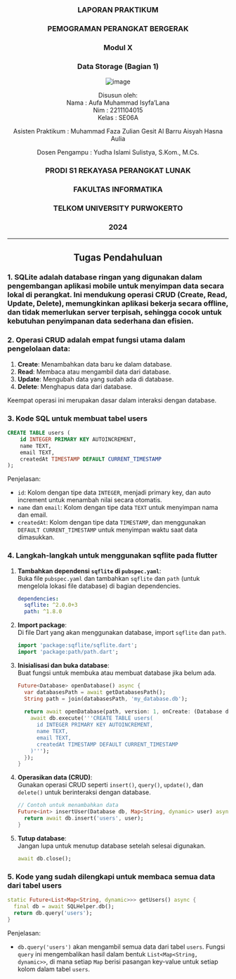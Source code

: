 <div align="center">

### LAPORAN PRAKTIKUM

### PEMOGRAMAN PERANGKAT BERGERAK

### Modul X
### Data Storage (Bagian 1)

![image](https://github.com/user-attachments/assets/2948daec-1e7a-4765-8f23-df638a387c87)

Disusun oleh:  
Nama : Aufa Muhammad Isyfa’Lana  
Nim : 2211104015  
Kelas : SE06A

Asisten Praktikum : 
Muhammad Faza Zulian Gesit Al Barru 
Aisyah Hasna Aulia 

Dosen Pengampu : 
Yudha Islami Sulistya, S.Kom., M.Cs. 

### PRODI S1 REKAYASA PERANGKAT LUNAK  
### FAKULTAS INFORMATIKA  
### TELKOM UNIVERSITY PURWOKERTO  
### 2024

</div>

---
<div align="center">

## Tugas Pendahuluan

</div>

### 1. SQLite adalah database ringan yang digunakan dalam pengembangan aplikasi mobile untuk menyimpan data secara lokal di perangkat. Ini mendukung operasi CRUD (Create, Read, Update, Delete), memungkinkan aplikasi bekerja secara offline, dan tidak memerlukan server terpisah, sehingga cocok untuk kebutuhan penyimpanan data sederhana dan efisien.

### 2. Operasi CRUD adalah empat fungsi utama dalam pengelolaan data:  

1. **Create**: Menambahkan data baru ke dalam database.  
2. **Read**: Membaca atau mengambil data dari database.  
3. **Update**: Mengubah data yang sudah ada di database.  
4. **Delete**: Menghapus data dari database.  

Keempat operasi ini merupakan dasar dalam interaksi dengan database.

### 3. Kode SQL untuk membuat tabel users
```sql
CREATE TABLE users (
    id INTEGER PRIMARY KEY AUTOINCREMENT,
    name TEXT,
    email TEXT,
    createdAt TIMESTAMP DEFAULT CURRENT_TIMESTAMP
);
```

Penjelasan:
- `id`: Kolom dengan tipe data `INTEGER`, menjadi primary key, dan auto increment untuk menambah nilai secara otomatis.
- `name` dan `email`: Kolom dengan tipe data `TEXT` untuk menyimpan nama dan email.
- `createdAt`: Kolom dengan tipe data `TIMESTAMP`, dan menggunakan `DEFAULT CURRENT_TIMESTAMP` untuk menyimpan waktu saat data dimasukkan.

### 4. Langkah-langkah untuk menggunakan sqflite pada flutter 

1. **Tambahkan dependensi `sqflite` di `pubspec.yaml`**:  
   Buka file `pubspec.yaml` dan tambahkan `sqflite` dan `path` (untuk mengelola lokasi file database) di bagian dependencies.

   ```yaml
   dependencies:
     sqflite: ^2.0.0+3
     path: ^1.8.0
   ```

2. **Import package**:  
   Di file Dart yang akan menggunakan database, import `sqflite` dan `path`.

   ```dart
   import 'package:sqflite/sqflite.dart';
   import 'package:path/path.dart';
   ```

3. **Inisialisasi dan buka database**:  
   Buat fungsi untuk membuka atau membuat database jika belum ada.

   ```dart
   Future<Database> openDatabase() async {
     var databasesPath = await getDatabasesPath();
     String path = join(databasesPath, 'my_database.db');
     
     return await openDatabase(path, version: 1, onCreate: (Database db, int version) async {
       await db.execute('''CREATE TABLE users(
         id INTEGER PRIMARY KEY AUTOINCREMENT,
         name TEXT,
         email TEXT,
         createdAt TIMESTAMP DEFAULT CURRENT_TIMESTAMP
       )''');
     });
   }
   ```

4. **Operasikan data (CRUD)**:  
   Gunakan operasi CRUD seperti `insert()`, `query()`, `update()`, dan `delete()` untuk berinteraksi dengan database.

   ```dart
   // Contoh untuk menambahkan data
   Future<int> insertUser(Database db, Map<String, dynamic> user) async {
     return await db.insert('users', user);
   }
   ```

5. **Tutup database**:  
   Jangan lupa untuk menutup database setelah selesai digunakan.

   ```dart
   await db.close();
   ```

### 5. Kode yang sudah dilengkapi untuk membaca semua data dari tabel users 

```dart
static Future<List<Map<String, dynamic>>> getUsers() async { 
  final db = await SQLHelper.db(); 
  return db.query('users'); 
}
```

Penjelasan:
- `db.query('users')` akan mengambil semua data dari tabel `users`. Fungsi `query` ini mengembalikan hasil dalam bentuk `List<Map<String, dynamic>>`, di mana setiap `Map` berisi pasangan key-value untuk setiap kolom dalam tabel `users`.
